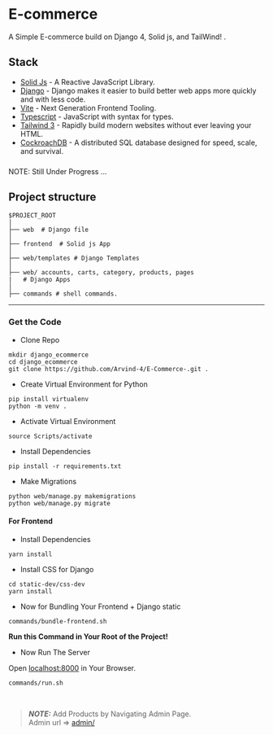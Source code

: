 # E-commerce

A Simple E-commerce build on Django 4, Solid js, and TailWind! .

## Stack

- [Solid Js](https://www.solidjs.com/) - A Reactive JavaScript Library.
- [Django](https://www.djangoproject.com/) - Django makes it easier to build better web apps more quickly and with less code.
- [Vite](https://vitejs.dev/) - Next Generation Frontend Tooling.
- [Typescript](https://www.typescriptlang.org/) - JavaScript with syntax for types.
- [Tailwind 3](https://tailwindcss.com/) - Rapidly build modern websites without ever leaving your HTML.
- [CockroachDB](https://www.cockroachlabs.com/) - A distributed SQL database designed for speed, scale, and survival.

### 

NOTE: Still Under Progress ...

## Project structure

```
$PROJECT_ROOT
│  
├── web  # Django file
│  
├── frontend  # Solid js App
│   
├── web/templates # Django Templates
│   
├── web/ accounts, carts, category, products, pages 
|	# Django Apps
│   
├── commands # shell commands.
```
---

### Get the Code

- Clone Repo

```
mkdir django_ecommerce
cd django_ecommerce
git clone https://github.com/Arvind-4/E-Commerce-.git .
```
- Create Virtual Environment for Python

```
pip install virtualenv
python -m venv .
```

- Activate Virtual Environment

```
source Scripts/activate
```

- Install Dependencies

```
pip install -r requirements.txt
```

- Make Migrations

```
python web/manage.py makemigrations
python web/manage.py migrate
```

####  For Frontend

- Install Dependencies

```
yarn install
```
- Install CSS for Django 

```
cd static-dev/css-dev
yarn install
```
- Now for Bundling Your Frontend + Django static

```
commands/bundle-frontend.sh 
```

**Run this Command in Your Root of the Project!**

- Now Run The Server

Open [localhost:8000](http://localhost:8000/) in Your Browser.
```
commands/run.sh 
```
<br/>

> **_NOTE:_**     Add Products by Navigating  Admin Page. <br/>
> Admin url => [admin/](http://localhost:8000/admin/)
